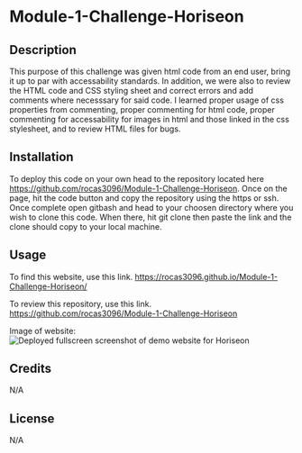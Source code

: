 # Module-1-Challenge-Horiseon

## Description

This purpose of this challenge was given html code from an end user, bring it up to par with accessability standards. In addition, we were also to review the HTML code and CSS styling sheet and correct errors and add comments where necesssary for said code. I learned proper usage of css properties from commenting, proper commenting for html code, proper commenting for accessability for images in html and those linked in the css stylesheet, and to review HTML files for bugs.

## Installation

To deploy this code on your own head to the repository located here https://github.com/rocas3096/Module-1-Challenge-Horiseon. Once on the page, hit the code button and copy the repository using the https or ssh. Once complete open gitbash and head to your choosen directory where you wish to clone this code. When there, hit git clone then paste the link and the clone should copy to your local machine.

## Usage

To find this website, use this link. 
https://rocas3096.github.io/Module-1-Challenge-Horiseon/

To review this repository, use this link.
https://github.com/rocas3096/Module-1-Challenge-Horiseon

Image of website:
![Deployed fullscreen screenshot of demo website for Horiseon](assets/images/Horiseon-Search-Engine-Optimization-Services-For-You.png)

## Credits

N/A

## License

N/A
